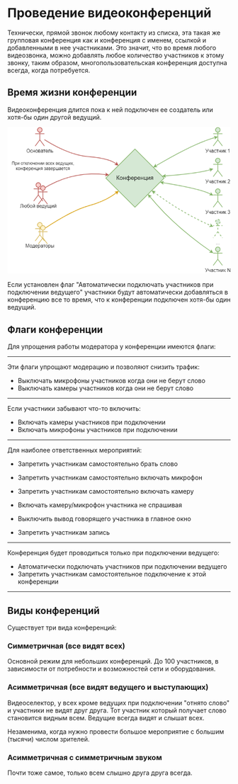 # Проведение видеоконференций

Технически, прямой звонок любому контакту из списка, эта такая же групповая конференция как и конференция с именем, ссылкой и добавленными в нее участниками. Это значит, что во время любого видеозвонка, можно добавлять любое количество участников к этому звонку, таким образом, многопользовательская конференция доступна всегда, когда потребуется.

## Время жизни конференции

Видеоконференция длится пока к ней подключен ее создатель или хотя-бы один другой ведущий.

![Окно входа в приложение](../img/conf_life1.png)

Если установлен флаг "Автоматически подключать участников при подключении ведущего" участники будут автоматически добавляться в конференцию все то время, что к конференции подключен хотя-бы один ведущий.

## Флаги конференции

Для упрощения работы модератора у конференции имеются флаги:

---
Эти флаги упрощают модерацию и позволяют снизить трафик:

* Выключать микрофоны участников когда они не берут слово
* Выключать камеры участников когда они не берут слово

---
Если участники забывают что-то включить:

* Включать камеры участников при подключении
* Включать микрофоны участников при подключении

---
Для наиболее ответственных мероприятий:

* Запретить участникам самостоятельно брать слово
* Запретить участникам самостоятельно включать микрофон
* Запретить участникам самостоятельно включать камеру

* Включать камеру/микрофон участника не спрашивая
* Выключить вывод говорящего участника в главное окно
* Запретить участникам запись

---
Конференция будет проводиться только при подключении ведущего:

* Автоматически подключать участников при подключении ведущего
* Запретить участникам самостоятельное подключение к этой конференции

---

## Виды конференций

Существует три вида конференций:

### Симметричная (все видят всех)

Основной режим для небольших конференций. До 100 участников, в зависимости от потребности и возможностей сети и оборудования.

### Асимметричная (все видят ведущего и выступающих)

Видеоселектор, у всех кроме ведущих при подключении "отнято слово" и участники не видят друг друга. Тот участник который получает слово становится видным всем. Ведущие всегда видят и слышат всех.

Незаменима, когда нужно провести большое мероприятие с большим (тысячи) числом зрителей.

### Асимметричная с симметричным звуком

Почти тоже самое, только всем слышно друга друга всегда.
